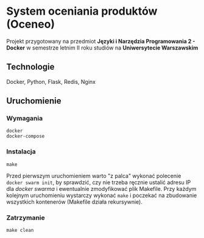 # System oceniania produktów (Oceneo)
Projekt przygotowany na przedmiot **Języki i Narzędzia Programowania 2 - Docker** w semestrze letnim II roku studiów na **Uniwersytecie Warszawskim**

## Technologie
Docker, Python, Flask, Redis, Nginx

## Uruchomienie
### Wymagania
```
docker
docker-compose
```
### Instalacja
```
make
```
Przed pierwszym uruchomieniem warto "z palca" wykonać polecenie ```docker swarm init```, by sprawdzić, czy nie trzeba ręcznie ustalić adresu IP dla _docker swarma_ i ewentualnie zmodyfikować plik Makefile.
Przy każdym kolejnym uruchomieniu wystarczy wykonać ```make``` i poczekać na zbudowanie wszystkich kontenerów (Makefile działa rekursywnie).
### Zatrzymanie
```
make clean
```

